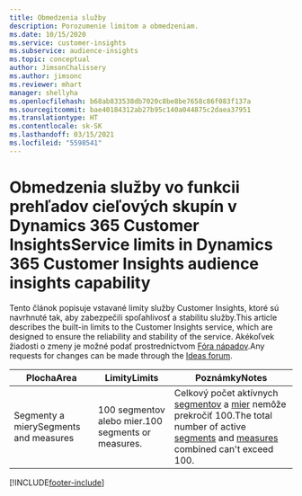 ```yaml
---
title: Obmedzenia služby
description: Porozumenie limitom a obmedzeniam.
ms.date: 10/15/2020
ms.service: customer-insights
ms.subservice: audience-insights
ms.topic: conceptual
author: JimsonChalissery
ms.author: jimsonc
ms.reviewer: mhart
manager: shellyha
ms.openlocfilehash: b68ab833538db7020c8be8be7658c86f083f137a
ms.sourcegitcommit: bae40184312ab27b95c140a044875c2daea37951
ms.translationtype: HT
ms.contentlocale: sk-SK
ms.lasthandoff: 03/15/2021
ms.locfileid: "5598541"
---
```

# <a name="service-limits-in-dynamics-365-customer-insights-audience-insights-capability"></a><span data-ttu-id="2e320-103">Obmedzenia služby vo funkcii prehľadov cieľových skupín v Dynamics 365 Customer Insights</span><span class="sxs-lookup"><span data-stu-id="2e320-103">Service limits in Dynamics 365 Customer Insights audience insights capability</span></span>

<span data-ttu-id="2e320-104">Tento článok popisuje vstavané limity služby Customer Insights, ktoré sú navrhnuté tak, aby zabezpečili spoľahlivosť a stabilitu služby.</span><span class="sxs-lookup"><span data-stu-id="2e320-104">This article describes the built-in limits to the Customer Insights service, which are designed to ensure the reliability and stability of the service.</span></span> <span data-ttu-id="2e320-105">Akékoľvek žiadosti o zmeny je možné podať prostredníctvom [Fóra nápadov](https://go.microsoft.com/fwlink/?linkid=2074172).</span><span class="sxs-lookup"><span data-stu-id="2e320-105">Any requests for changes can be made through the [Ideas forum](https://go.microsoft.com/fwlink/?linkid=2074172).</span></span> 
 
| <span data-ttu-id="2e320-106">Plocha</span><span class="sxs-lookup"><span data-stu-id="2e320-106">Area</span></span>  | <span data-ttu-id="2e320-107">Limity</span><span class="sxs-lookup"><span data-stu-id="2e320-107">Limits</span></span>  | <span data-ttu-id="2e320-108">Poznámky</span><span class="sxs-lookup"><span data-stu-id="2e320-108">Notes</span></span> |
|-------------|---------------------------------------------------------------------|---------------------------------------------------------------------|
| <span data-ttu-id="2e320-109">Segmenty a miery</span><span class="sxs-lookup"><span data-stu-id="2e320-109">Segments and measures</span></span> | <span data-ttu-id="2e320-110">100 segmentov alebo mier.</span><span class="sxs-lookup"><span data-stu-id="2e320-110">100 segments or measures.</span></span> | <span data-ttu-id="2e320-111">Celkový počet aktívnych [segmentov](segments.md) a [mier](measures.md) nemôže prekročiť 100.</span><span class="sxs-lookup"><span data-stu-id="2e320-111">The total number of active [segments](segments.md) and [measures](measures.md) combined can't exceed 100.</span></span>  |


[!INCLUDE[footer-include](../includes/footer-banner.md)]